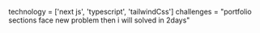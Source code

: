 technology = ['next js', 'typescript', 'tailwindCss']
challenges = "portfolio sections face new problem then i will solved in 2days"
